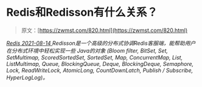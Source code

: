 <!--yml
category: 未分类
date: 0001-01-01 00:00:00
-->

# Redis和Redisson有什么关系？

> 原文：[https://zwmst.com/820.html](https://zwmst.com/820.html)

   [ *Redis* ](https://zwmst.com/redis)*[ <time datetime="2021-08-14T08:13:31+08:00"> 2021-08-14 </time> ](https://zwmst.com/820.html)  Redisson是一个高级的分布式协调Redis客服端，能帮助用户在分布式环境中轻松实现一些 Java的对象 (Bloom filter, BitSet, Set, SetMultimap, ScoredSortedSet, SortedSet, Map, ConcurrentMap, List, ListMultimap, Queue, BlockingQueue, Deque, BlockingDeque, Semaphore, Lock, ReadWriteLock, AtomicLong, CountDownLatch, Publish / Subscribe, HyperLogLog)。*
